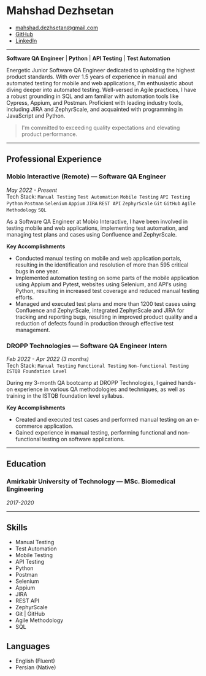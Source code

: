 <!-- omit in toc -->
# Mahshad Dezhsetan
* mahshad.dezhsetan@gmail.com
* [GitHub](https://github.com/mdezhsetan)
* [LinkedIn](https://www.linkedin.com/in/mahshad-dezhsetan)

---

**Software QA Engineer** | **Python** | **API Testing** | **Test Automation**

Energetic Junior Software QA Engineer dedicated to upholding the highest product standards. With over 1.5 years of experience in manual and automated testing for mobile and web applications, I'm enthusiastic about diving deeper into automated testing. Well-versed in Agile practices, I have a robust grounding in SQL and am familiar with automation tools like Cypress, Appium, and Postman. Proficient with leading industry tools, including JIRA and ZephyrScale, and acquainted with programming in JavaScript and Python.

> I'm committed to exceeding quality expectations and elevating product performance.

---

## Professional Experience

### Mobio Interactive (Remote) — Software QA Engineer
_May 2022 - Present_\
Tech Stack: `Manual Testing` `Test Automation` `Mobile Testing` `API Testing` `Python` `Postman` `Selenium` `Appium` `JIRA` `REST API` `ZephyrScale` `Git` `GitHub` `Agile Methodology` `SQL`

As a Software QA Engineer at Mobio Interactive, I have been involved in testing mobile and web applications, implementing test automation, and managing test plans and cases using Confluence and ZephyrScale.

**Key Accomplishments**

- Conducted manual testing on mobile and web application portals, resulting in the identification and resolution of more than 595 critical bugs in one year.
- Implemented automation testing on some parts of the mobile application using Appium and Pytest, websites using Selenium, and API's using Python, resulting in increased test coverage and reduced manual testing efforts.
- Managed and executed test plans and more than 1200 test cases using Confluence and ZephyrScale, integrated ZephyrScale and JIRA for tracking and reporting bugs, resulting in improved product quality and a reduction of defects found in production through effective test management.

### DROPP Technologies — Software QA Engineer Intern
_Feb 2022 - Apr 2022 (3 months)_\
Tech Stack: `Manual Testing` `Functional Testing` `Non-functional Testing` `ISTQB Foundation Level`

During my 3-month QA bootcamp at DROPP Technologies, I gained hands-on experience in various QA methodologies and techniques, as well as training in the ISTQB foundation level syllabus.

**Key Accomplishments**

- Created and executed test cases and performed manual testing on an e-commerce application.
- Gained experience in manual testing, performing functional and non-functional testing on software applications.

---

## Education

### Amirkabir University of Technology — MSc. Biomedical Engineering
_2017-2020_

---

## Skills

- Manual Testing
- Test Automation
- Mobile Testing
- API Testing
- Python
- Postman
- Selenium
- Appium
- JIRA
- REST API
- ZephyrScale
- Git | GitHub
- Agile Methodology
- SQL

## Languages

- English (Fluent)
- Persian (Native)

